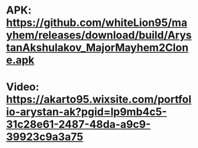 # APK: https://github.com/whiteLion95/mayhem/releases/download/build/ArystanAkshulakov_MajorMayhem2Clone.apk
# Video: https://akarto95.wixsite.com/portfolio-arystan-ak?pgid=lp9mb4c5-31c28e61-2487-48da-a9c9-39923c9a3a75
